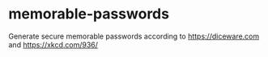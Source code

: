 # memorable-passwords
Generate secure memorable passwords according to https://diceware.com and https://xkcd.com/936/
